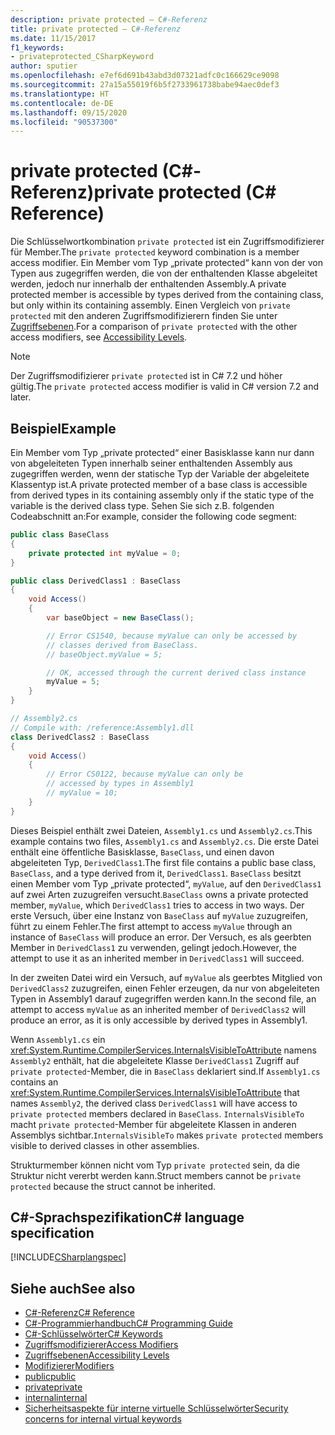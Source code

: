 ```yaml
---
description: private protected – C#-Referenz
title: private protected – C#-Referenz
ms.date: 11/15/2017
f1_keywords:
- privateprotected_CSharpKeyword
author: sputier
ms.openlocfilehash: e7ef6d691b43abd3d07321adfc0c166629ce9098
ms.sourcegitcommit: 27a15a55019f6b5f2733961738babe94aec0def3
ms.translationtype: HT
ms.contentlocale: de-DE
ms.lasthandoff: 09/15/2020
ms.locfileid: "90537300"
---
```

# <a name="private-protected-c-reference"></a><span data-ttu-id="ed34b-103">private protected (C#-Referenz)</span><span class="sxs-lookup"><span data-stu-id="ed34b-103">private protected (C# Reference)</span></span>

<span data-ttu-id="ed34b-104">Die Schlüsselwortkombination `private protected` ist ein Zugriffsmodifizierer für Member.</span><span class="sxs-lookup"><span data-stu-id="ed34b-104">The `private protected` keyword combination is a member access modifier.</span></span> <span data-ttu-id="ed34b-105">Ein Member vom Typ „private protected“ kann von der von Typen aus zugegriffen werden, die von der enthaltenden Klasse abgeleitet werden, jedoch nur innerhalb der enthaltenden Assembly.</span><span class="sxs-lookup"><span data-stu-id="ed34b-105">A private protected member is accessible by types derived from the containing class, but only within its containing assembly.</span></span> <span data-ttu-id="ed34b-106">Einen Vergleich von `private protected` mit den anderen Zugriffsmodifizierern finden Sie unter [Zugriffsebenen](accessibility-levels.md).</span><span class="sxs-lookup"><span data-stu-id="ed34b-106">For a comparison of `private protected` with the other access modifiers, see [Accessibility Levels](accessibility-levels.md).</span></span>

> [!NOTE]
> <span data-ttu-id="ed34b-107">Der Zugriffsmodifizierer `private protected` ist in C# 7.2 und höher gültig.</span><span class="sxs-lookup"><span data-stu-id="ed34b-107">The `private protected` access modifier is valid in C# version 7.2 and later.</span></span>

## <a name="example"></a><span data-ttu-id="ed34b-108">Beispiel</span><span class="sxs-lookup"><span data-stu-id="ed34b-108">Example</span></span>

<span data-ttu-id="ed34b-109">Ein Member vom Typ „private protected“ einer Basisklasse kann nur dann von abgeleiteten Typen innerhalb seiner enthaltenden Assembly aus zugegriffen werden, wenn der statische Typ der Variable der abgeleitete Klassentyp ist.</span><span class="sxs-lookup"><span data-stu-id="ed34b-109">A private protected member of a base class is accessible from derived types in its containing assembly only if the static type of the variable is the derived class type.</span></span> <span data-ttu-id="ed34b-110">Sehen Sie sich z.B. folgenden Codeabschnitt an:</span><span class="sxs-lookup"><span data-stu-id="ed34b-110">For example, consider the following code segment:</span></span>

```csharp
public class BaseClass
{
    private protected int myValue = 0;
}

public class DerivedClass1 : BaseClass
{
    void Access()
    {
        var baseObject = new BaseClass();

        // Error CS1540, because myValue can only be accessed by
        // classes derived from BaseClass.
        // baseObject.myValue = 5;

        // OK, accessed through the current derived class instance
        myValue = 5;
    }
}
```

```csharp
// Assembly2.cs
// Compile with: /reference:Assembly1.dll
class DerivedClass2 : BaseClass
{
    void Access()
    {
        // Error CS0122, because myValue can only be
        // accessed by types in Assembly1
        // myValue = 10;
    }
}
```

<span data-ttu-id="ed34b-111">Dieses Beispiel enthält zwei Dateien, `Assembly1.cs` und `Assembly2.cs`.</span><span class="sxs-lookup"><span data-stu-id="ed34b-111">This example contains two files, `Assembly1.cs` and `Assembly2.cs`.</span></span>
<span data-ttu-id="ed34b-112">Die erste Datei enthält eine öffentliche Basisklasse, `BaseClass`, und einen davon abgeleiteten Typ, `DerivedClass1`.</span><span class="sxs-lookup"><span data-stu-id="ed34b-112">The first file contains a public base class, `BaseClass`, and a type derived from it, `DerivedClass1`.</span></span> <span data-ttu-id="ed34b-113">`BaseClass` besitzt einen Member vom Typ „private protected“, `myValue`, auf den `DerivedClass1` auf zwei Arten zuzugreifen versucht.</span><span class="sxs-lookup"><span data-stu-id="ed34b-113">`BaseClass` owns a private protected member, `myValue`, which `DerivedClass1` tries to access in two ways.</span></span> <span data-ttu-id="ed34b-114">Der erste Versuch, über eine Instanz von `BaseClass` auf `myValue` zuzugreifen, führt zu einem Fehler.</span><span class="sxs-lookup"><span data-stu-id="ed34b-114">The first attempt to access `myValue` through an instance of `BaseClass` will produce an error.</span></span> <span data-ttu-id="ed34b-115">Der Versuch, es als geerbten Member in `DerivedClass1` zu verwenden, gelingt jedoch.</span><span class="sxs-lookup"><span data-stu-id="ed34b-115">However, the attempt to use it as an inherited member in `DerivedClass1` will succeed.</span></span>

<span data-ttu-id="ed34b-116">In der zweiten Datei wird ein Versuch, auf `myValue` als geerbtes Mitglied von `DerivedClass2` zuzugreifen, einen Fehler erzeugen, da nur von abgeleiteten Typen in Assembly1 darauf zugegriffen werden kann.</span><span class="sxs-lookup"><span data-stu-id="ed34b-116">In the second file, an attempt to access `myValue` as an inherited member of `DerivedClass2` will produce an error, as it is only accessible by derived types in Assembly1.</span></span>

<span data-ttu-id="ed34b-117">Wenn `Assembly1.cs` ein <xref:System.Runtime.CompilerServices.InternalsVisibleToAttribute> namens `Assembly2` enthält, hat die abgeleitete Klasse `DerivedClass1` Zugriff auf `private protected`-Member, die in `BaseClass` deklariert sind.</span><span class="sxs-lookup"><span data-stu-id="ed34b-117">If `Assembly1.cs` contains an <xref:System.Runtime.CompilerServices.InternalsVisibleToAttribute> that names `Assembly2`, the derived class `DerivedClass1` will have access to `private protected` members declared in `BaseClass`.</span></span> <span data-ttu-id="ed34b-118">`InternalsVisibleTo` macht `private protected`-Member für abgeleitete Klassen in anderen Assemblys sichtbar.</span><span class="sxs-lookup"><span data-stu-id="ed34b-118">`InternalsVisibleTo` makes `private protected` members visible to derived classes in other assemblies.</span></span>

<span data-ttu-id="ed34b-119">Strukturmember können nicht vom Typ `private protected` sein, da die Struktur nicht vererbt werden kann.</span><span class="sxs-lookup"><span data-stu-id="ed34b-119">Struct members cannot be `private protected` because the struct cannot be inherited.</span></span>

## <a name="c-language-specification"></a><span data-ttu-id="ed34b-120">C#-Sprachspezifikation</span><span class="sxs-lookup"><span data-stu-id="ed34b-120">C# language specification</span></span>

[!INCLUDE[CSharplangspec](~/includes/csharplangspec-md.md)]

## <a name="see-also"></a><span data-ttu-id="ed34b-121">Siehe auch</span><span class="sxs-lookup"><span data-stu-id="ed34b-121">See also</span></span>

- [<span data-ttu-id="ed34b-122">C#-Referenz</span><span class="sxs-lookup"><span data-stu-id="ed34b-122">C# Reference</span></span>](../index.md)
- [<span data-ttu-id="ed34b-123">C#-Programmierhandbuch</span><span class="sxs-lookup"><span data-stu-id="ed34b-123">C# Programming Guide</span></span>](../../programming-guide/index.md)
- [<span data-ttu-id="ed34b-124">C#-Schlüsselwörter</span><span class="sxs-lookup"><span data-stu-id="ed34b-124">C# Keywords</span></span>](index.md)
- [<span data-ttu-id="ed34b-125">Zugriffsmodifizierer</span><span class="sxs-lookup"><span data-stu-id="ed34b-125">Access Modifiers</span></span>](access-modifiers.md)
- [<span data-ttu-id="ed34b-126">Zugriffsebenen</span><span class="sxs-lookup"><span data-stu-id="ed34b-126">Accessibility Levels</span></span>](accessibility-levels.md)
- [<span data-ttu-id="ed34b-127">Modifizierer</span><span class="sxs-lookup"><span data-stu-id="ed34b-127">Modifiers</span></span>](index.md)
- [<span data-ttu-id="ed34b-128">public</span><span class="sxs-lookup"><span data-stu-id="ed34b-128">public</span></span>](public.md)
- [<span data-ttu-id="ed34b-129">private</span><span class="sxs-lookup"><span data-stu-id="ed34b-129">private</span></span>](private.md)
- [<span data-ttu-id="ed34b-130">internal</span><span class="sxs-lookup"><span data-stu-id="ed34b-130">internal</span></span>](internal.md)
- <span data-ttu-id="ed34b-131">[Sicherheitsaspekte für interne virtuelle Schlüsselwörter](/previous-versions/dotnet/netframework-4.0/heyd8kky(v=vs.100))</span><span class="sxs-lookup"><span data-stu-id="ed34b-131">[Security concerns for internal virtual keywords](/previous-versions/dotnet/netframework-4.0/heyd8kky(v=vs.100))</span></span>
